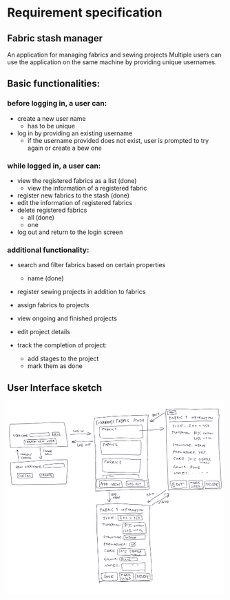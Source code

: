 # Requirement specification

## Fabric stash manager

An application for managing fabrics and sewing projects
Multiple users can use the application on the same machine by providing unique usernames.

## Basic functionalities:

### before logging in, a user can:
- create a new user name
  - has to be unique  
- log in by providing an existing username
  - if the username provided does not exist, user is prompted to try again or create a bew one
     

### while logged in, a user can:
- view the registered fabrics as a list (done)
  - view the information of a registered fabric
- register new fabrics to the stash (done)
- edit the information of registered fabrics
- delete registered fabrics
  - all (done)
  - one
- log out and return to the login screen


### additional functionality:

- search and filter fabrics based on certain properties 
  - name (done)

- register sewing projects in addition to fabrics
- assign fabrics to projects
- view ongoing and finished projects
- edit project details 
- track the completion of project: 
  - add stages to the project
  - mark them as done


## User Interface sketch

![UI sketch of the fabric stash manager application's basic functionality](/dokumentaatio/kuvat/user-interface-sketch.png)

